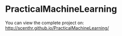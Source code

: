 PracticalMachineLearning
========================
You can view the complete project on:
http://scenthr.github.io/PracticalMachineLearning/
